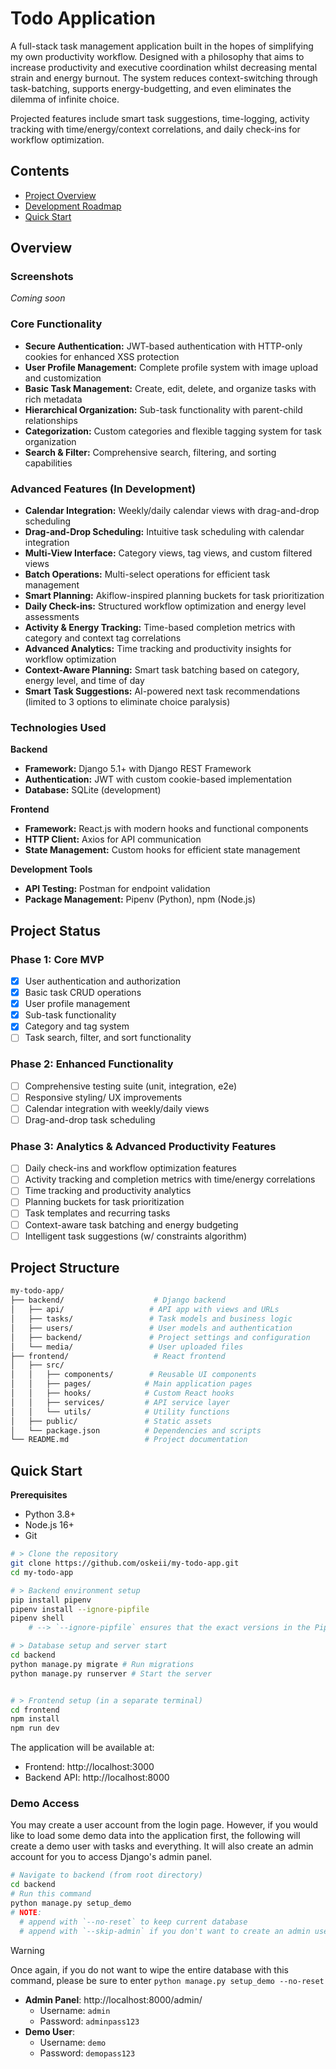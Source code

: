 # Todo Application
A full-stack task management application built in the hopes of simplifying my own productivity workflow. Designed with a philosophy that aims to increase productivity and executive coordination whilst decreasing mental strain and energy burnout. The system reduces context-switching through task-batching, supports energy-budgetting, and even eliminates the dilemma of infinite choice. 

Projected features include smart task suggestions, time-logging, activity tracking with time/energy/context correlations, and daily check-ins for workflow optimization.
## Contents
- [Project Overview](/README.md#overview)
- [Development Roadmap](/README.md#project-status)
- [Quick Start](/README.md#quick-start)

## Overview
### Screenshots
*Coming soon*

### Core Functionality
- **Secure Authentication:** JWT-based authentication with HTTP-only cookies for enhanced XSS protection
- **User Profile Management:** Complete profile system with image upload and customization
- **Basic Task Management:** Create, edit, delete, and organize tasks with rich metadata
- **Hierarchical Organization:** Sub-task functionality with parent-child relationships
- **Categorization:** Custom categories and flexible tagging system for task organization
- **Search & Filter:** Comprehensive search, filtering, and sorting capabilities

### Advanced Features (In Development)
- **Calendar Integration:** Weekly/daily calendar views with drag-and-drop scheduling
- **Drag-and-Drop Scheduling:** Intuitive task scheduling with calendar integration
- **Multi-View Interface:** Category views, tag views, and custom filtered views
- **Batch Operations:** Multi-select operations for efficient task management
- **Smart Planning:** Akiflow-inspired planning buckets for task prioritization
- **Daily Check-ins:** Structured workflow optimization and energy level assessments
- **Activity & Energy Tracking:** Time-based completion metrics with category and context tag correlations
- **Advanced Analytics:** Time tracking and productivity insights for workflow optimization
- **Context-Aware Planning:** Smart task batching based on category, energy level, and time of day
- **Smart Task Suggestions:** AI-powered next task recommendations (limited to 3 options to eliminate choice paralysis)

### Technologies Used
**Backend**
- **Framework:** Django 5.1+ with Django REST Framework
- **Authentication:** JWT with custom cookie-based implementation
- **Database:** SQLite (development)
  
**Frontend**
- **Framework:** React.js with modern hooks and functional components
- **HTTP Client:** Axios for API communication
- **State Management:** Custom hooks for efficient state management
  
**Development Tools**
- **API Testing:** Postman for endpoint validation
- **Package Management:** Pipenv (Python), npm (Node.js)

## Project Status
### Phase 1: Core MVP
- [x] User authentication and authorization
- [x] Basic task CRUD operations
- [x] User profile management
- [x] Sub-task functionality
- [x] Category and tag system
- [ ] Task search, filter, and sort functionality
### Phase 2: Enhanced Functionality
- [ ] Comprehensive testing suite (unit, integration, e2e)
- [ ] Responsive styling/ UX improvements
- [ ] Calendar integration with weekly/daily views
- [ ] Drag-and-drop task scheduling
### Phase 3: Analytics & Advanced Productivity Features
- [ ] Daily check-ins and workflow optimization features
- [ ] Activity tracking and completion metrics with time/energy correlations
- [ ] Time tracking and productivity analytics
- [ ] Planning buckets for task prioritization
- [ ] Task templates and recurring tasks
- [ ] Context-aware task batching and energy budgeting
- [ ] Intelligent task suggestions (w/ constraints algorithm)

## Project Structure
```bash
my-todo-app/
├── backend/                    # Django backend
│   ├── api/                   # API app with views and URLs
│   ├── tasks/                 # Task models and business logic
│   ├── users/                 # User models and authentication
│   ├── backend/               # Project settings and configuration
│   └── media/                 # User uploaded files
├── frontend/                   # React frontend
│   ├── src/
│   │   ├── components/        # Reusable UI components
│   │   ├── pages/            # Main application pages
│   │   ├── hooks/            # Custom React hooks
│   │   ├── services/         # API service layer
│   │   └── utils/            # Utility functions
│   ├── public/               # Static assets
│   └── package.json          # Dependencies and scripts
└── README.md                 # Project documentation
```

## Quick Start
**Prerequisites**
- Python 3.8+
- Node.js 16+
- Git

```bash
# > Clone the repository
git clone https://github.com/oskeii/my-todo-app.git
cd my-todo-app

# > Backend environment setup
pip install pipenv
pipenv install --ignore-pipfile 
pipenv shell
    # --> `--ignore-pipfile` ensures that the exact versions in the Pipfile.lock are installed, avoiding version mismatches.

# > Database setup and server start
cd backend
python manage.py migrate # Run migrations
python manage.py runserver # Start the server


# > Frontend setup (in a separate terminal)
cd frontend
npm install
npm run dev
```
The application will be available at:
- Frontend: http://localhost:3000
- Backend API: http://localhost:8000

### Demo Access
You may create a user account from the login page. However, if you would like to load some demo data into the application first, the following will create a demo user with tasks and everything. It will also create an admin account for you to access Django's admin panel.
```bash
# Navigate to backend (from root directory)
cd backend
# Run this command
python manage.py setup_demo
# NOTE: 
  # append with `--no-reset` to keep current database
  # append with `--skip-admin` if you don't want to create an admin user, or would prefer to set this up manually
```
>[!WARNING]
> Once again, if you do not want to wipe the entire database with this command, please be sure to enter `python manage.py setup_demo --no-reset`

- **Admin Panel**: http://localhost:8000/admin/
  - Username: `admin`
  - Password: `adminpass123`
- **Demo User**:
  - Username: `demo`
  - Password: `demopass123`